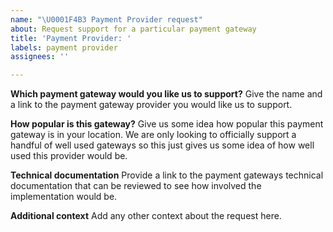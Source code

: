 ```yaml
---
name: "\U0001F4B3 Payment Provider request"
about: Request support for a particular payment gateway
title: 'Payment Provider: '
labels: payment provider
assignees: ''

---
```


**Which payment gateway would you like us to support?**
Give the name and a link to the payment gateway provider you would like us to support.

**How popular is this gateway?**
Give us some idea how popular this payment gateway is in your location. We are only looking to officially support a handful of well used gateways so this just gives us some idea of how well used this provider would be.

**Technical documentation**
Provide a link to the payment gateways technical documentation that can be reviewed to see how involved the implementation would be.

**Additional context**
Add any other context about the request here.
